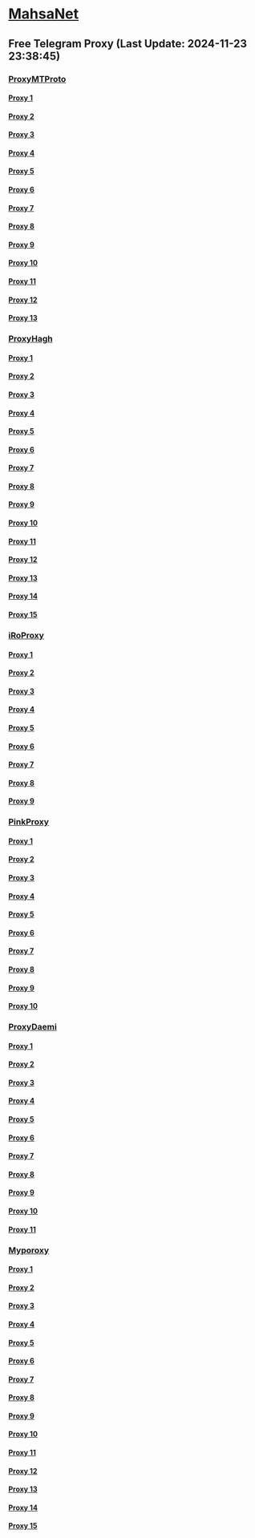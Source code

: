
# [MahsaNet](https://t.me/mahsa_net)
## Free Telegram Proxy (Last Update: 2024-11-23 23:38:45)
### [ProxyMTProto](https://t.me/ProxyMTProto)
#### [Proxy 1](tg://proxy?server=Koofteh.Tabrizi.tcp-max.co.uk.&port=3443&secret=7gggggggggggggggggggggh0cmFuc2xhdGUuZ29v)
#### [Proxy 2](tg://proxy?server=188.245.77.47&port=9090&secret=FgMBAgABAAH8AwOG4kw63QtY2RueWVrdGFuZXQuY29tZmFyYWthdi5jb212YW4ubmFqdmEuY29tAAAAAAAAAAAAAAAAAAAAAAAAAAAAAAAAAAA)
#### [Proxy 3](tg://proxy?server=91.107.225.78&port=9090&secret=FgMBAgABAAH8AwOG4kw63QtY2RueWVrdGFuZXQuY29tZmFyYWthdi5jb212YW4ubmFqdmEuY29tAAAAAAAAAAAAAAAAAAAAAAAAAAAAAAAAAAA)
#### [Proxy 4](tg://proxy?server=195.201.144.166&port=9090&secret=FgMBAgABAAH8AwOG4kw63QtY2RueWVrdGFuZXQuY29tZmFyYWthdi5jb212YW4ubmFqdmEuY29tAAAAAAAAAAAAAAAAAAAAAAAAAAAAAAAAAAA)
#### [Proxy 5](tg://proxy?server=195.201.144.166&port=9090&secret=FgMBAgABAAH8AwOG4kw63QtY2RueWVrdGFuZXQuY29tZmFyYWthdi5jb212YW4ubmFqdmEuY29tAAAAAAAAAAAAAAAAAAAAAAAAAAAAAAAAAAA)
#### [Proxy 6](tg://proxy?server=CHE-JALEB.hamishegi.hezarsh-mashal0.co.uk.vulhxrrjhkrs-sscj.co.uk.kjhasdkjhkjad-jskjj.co.uk.hkasfgkafh-ijhsd.co.uk.hewiufhkouhqawf-ihjd.co.uk.kjgjhghsdgsgtrdkg-ksdj.co.uk.he2zra68n-esh88gh.co.uk.uk.ojgdljgs-hjdslkh5.info.&port=7443&secret=7gggggggggggggggggggggh0cmFuc2xhdGUuZ29v)
#### [Proxy 7](tg://proxy?server=CHE-JALEB.hamishegi.hezarsh-mashal0.co.uk.vulhxrrjhkrs-sscj.co.uk.kjhasdkjhkjad-jskjj.co.uk.hkasfgkafh-ijhsd.co.uk.hewiufhkouhqawf-ihjd.co.uk.kjgjhghsdgsgtrdkg-ksdj.co.uk.he2zra68n-esh88gh.co.uk.uk.kjasfhkjh-lkdsfj-55.info.&port=7443&secret=7gggggggggggggggggggggh0cmFuc2xhdGUuZ29v)
#### [Proxy 8](tg://proxy?server=NIKOLA-TESLA.hezarsh-mashal0.co.uk.vulhxrrjhkrs-sscj.co.uk.kjhasdkjhkjad-jskjj.co.uk.hkasfgkafh-ijhsd.co.uk.hewiufhkouhqawf-ihjd.co.uk.kjgjhghsdgsgtrdkg-ksdj.co.uk.he2zra68n-esh88gh.co.uk.eu.lkfsjlsjd-ljdjf-05.info.&port=7443&secret=7gggggggggggggggggggggh0cmFuc2xhdGUuZ29v)
#### [Proxy 9](tg://proxy?server=HARDASAN-GARDASH.ke.hezarsh-mashal0.co.uk.vulhxrrjhkrs-sscj.co.uk.kjhasdkjhkjad-jskjj.co.uk.hkasfgkafh-ijhsd.co.uk.hewiufhkouhqawf-ihjd.co.uk.kjgjhghsdgsgtrdkg-ksdj.co.uk.he2zra68n-esh88gh.co.uk.eu.ouwefhoa-jkwfeh3.info.&port=7443&secret=7gggggggggggggggggggggh0cmFuc2xhdGUuZ29v)
#### [Proxy 10](tg://proxy?server=mohsen.miladkivi.com&port=8443&secret=eeNEgYdJvXrFGRMCIMJdCQ)
#### [Proxy 11](tg://proxy?server=172.233.249.119&port=65&secret=7gAA8A8Pd1VV____9QBuLmktLS0tLS13ZWIuYXBwY2VudGVyLm1zaS0tLS0tLQ)
#### [Proxy 12](tg://proxy?server=adslcell.org.irancell.irancell_yo.want_to.clash_with.this.microsoft.com.there_is_no.place_nano.localhost.bing.com.count_with_me.cyou.com.now_sudo.rm_rf.ddns.net.we_are_here.again_to_fight.with_everyone.i_am.shabake.borobachepor.sbs.&port=8085&secret=FgMBAgABAAH8AwOG4kw63Q)
#### [Proxy 13](tg://proxy?server=cloudflare.com.nokia.com.co.uk.do_yo.want_to.clash_with.this.www.microsoft.com.there_is_no.place_like.localhost.www.bing.com.count_with_me.cyou.net.digikala.com.www.enamad.ir.www.google.com.again_to_fight.everyone.i_am.noios.borobachepor.sbs.&port=65&secret=7gAA8A8Pd1VV____9QBuLmktLS0tLS13ZWIuYXBwY2VudGVyLm1zaS0tLS0tLQ)
### [ProxyHagh](https://t.me/ProxyHagh)
#### [Proxy 1](tg://proxy?server=hamrah.kamcal.ir&port=888&secret=eeRigzNJvXrFGRMCIMJdEAtY2RueWVrdGFuZXQuY29tZmFyYWthdi5jb212YW4ubmFqdmEuY29tAAAAAAAAAAAAAAAAAAAAAAAAAAAAAAAA)
#### [Proxy 2](tg://proxy?server=Free.kamcal.ir&port=443&secret=ee1603010200010001fc030386e24c3add726161682e6972)
#### [Proxy 3](tg://proxy?server=Free.kamcal.ir&port=443&secret=ee1603010200010001fc030386e24c3add726161682e6972)
#### [Proxy 4](tg://proxy?server=hamrah.kamcal.ir&port=888&secret=eeRigzNJvXrFGRMCIMJdEAtY2RueWVrdGFuZXQuY29tZmFyYWthdi5jb212YW4ubmFqdmEuY29tAAAAAAAAAAAAAAAAAAAAAAAAAAAAAAAA)
#### [Proxy 5](tg://proxy?server=Free.kamcal.ir&port=443&secret=ee1603010200010001fc030386e24c3add726161682e6972)
#### [Proxy 6](tg://proxy?server=Free.kamcal.ir&port=443&secret=ee1603010200010001fc030386e24c3add726161682e6972)
#### [Proxy 7](tg://proxy?server=hamrah.kamcal.ir&port=888&secret=eeRigzNJvXrFGRMCIMJdEAtY2RueWVrdGFuZXQuY29tZmFyYWthdi5jb212YW4ubmFqdmEuY29tAAAAAAAAAAAAAAAAAAAAAAAAAAAAAAAA)
#### [Proxy 8](tg://proxy?server=Free.kamcal.ir&port=443&secret=ee1603010200010001fc030386e24c3add726161682e6972)
#### [Proxy 9](tg://proxy?server=Free.kamcal.ir&port=443&secret=ee1603010200010001fc030386e24c3add726161682e6972)
#### [Proxy 10](tg://proxy?server=hamrah.kamcal.ir&port=888&secret=eeRigzNJvXrFGRMCIMJdEAtY2RueWVrdGFuZXQuY29tZmFyYWthdi5jb212YW4ubmFqdmEuY29tAAAAAAAAAAAAAAAAAAAAAAAAAAAAAAAA)
#### [Proxy 11](tg://proxy?server=Free.kamcal.ir&port=443&secret=ee1603010200010001fc030386e24c3add726161682e6972)
#### [Proxy 12](tg://proxy?server=Free.kamcal.ir&port=443&secret=ee1603010200010001fc030386e24c3add726161682e6972)
#### [Proxy 13](tg://proxy?server=hamrah.kamcal.ir&port=888&secret=eeRigzNJvXrFGRMCIMJdEAtY2RueWVrdGFuZXQuY29tZmFyYWthdi5jb212YW4ubmFqdmEuY29tAAAAAAAAAAAAAAAAAAAAAAAAAAAAAAAA)
#### [Proxy 14](tg://proxy?server=Free.kamcal.ir&port=443&secret=ee1603010200010001fc030386e24c3add726161682e6972)
#### [Proxy 15](tg://proxy?server=Free.kamcal.ir&port=443&secret=ee1603010200010001fc030386e24c3add726161682e6972)
### [iRoProxy](https://t.me/iRoProxy)
#### [Proxy 1](tg://proxy?server=82.153.35.201&port=20&secret=7gAA8A8Pd1VV____9QBuLmktLS13d3cuYXBhcmF0LmNvbS0%3D)
#### [Proxy 2](tg://proxy?server=82.153.35.209&port=50&secret=eeNEgYdJvXrFGRMCIMJdCQ)
#### [Proxy 3](tg://proxy?server=82.153.35.208&port=50&secret=eeNEgYdJvXrFGRMCIMJdCQ)
#### [Proxy 4](tg://proxy?server=82.153.35.207&port=50&secret=eeNEgYdJvXrFGRMCIMJdCQ)
#### [Proxy 5](tg://proxy?server=82.153.35.206&port=20&secret=eeNEgYdJvXrFGRMCIMJdCQ)
#### [Proxy 6](tg://proxy?server=82.153.35.204&port=20&secret=eeNEgYdJvXrFGRMCIMJdCQ)
#### [Proxy 7](tg://proxy?server=82.153.35.165&port=85&secret=eeRighJJvXrFGRMCIMJdCQ)
#### [Proxy 8](tg://proxy?server=82.153.35.198&port=85&secret=eeRighJJvXrFGRMCIMJdCQ)
#### [Proxy 9](tg://proxy?server=82.153.35.184&port=85&secret=eeRighJJvXrFGRMCIMJdCQ)
### [PinkProxy](https://t.me/PinkProxy)
#### [Proxy 1](tg://proxy?server=185.244.183.183&port=443&secret=FgMBAgABAAH8AwOG4kw63Q==)
#### [Proxy 2](tg://proxy?server=185.244.180.235&port=443&secret=FgMBAgABAAH8AwOG4kw63Q==)
#### [Proxy 3](tg://proxy?server=185.173.39.47&port=443&secret=FgMBAgABAAH8AwOG4kw63Q==)
#### [Proxy 4](tg://proxy?server=77.232.38.55&port=443&secret=FgMBAgABAAH8AwOG4kw63Q==)
#### [Proxy 5](tg://proxy?server=77.232.38.37&port=443&secret=FgMBAgABAAH8AwOG4kw63Q==)
#### [Proxy 6](tg://proxy?server=91.142.77.23&port=443&secret=FgMBAgABAAH8AwOG4kw63Q==)
#### [Proxy 7](tg://proxy?server=176.65.135.10&port=443&secret=eeRighJJvXrFGRMCIMJdCQ)
#### [Proxy 8](tg://proxy?server=176.65.135.11&port=443&secret=eeRighJJvXrFGRMCIMJdCQ)
#### [Proxy 9](tg://proxy?server=176.65.135.12&port=443&secret=eeRighJJvXrFGRMCIMJdCQ)
#### [Proxy 10](tg://proxy?server=176.65.135.13&port=443&secret=eeRighJJvXrFGRMCIMJdCQ)
### [ProxyDaemi](https://t.me/ProxyDaemi)
#### [Proxy 1](tg://proxy?server=185.121.233.93&port=7443&secret=FgMBAgABAAH8AwOG4kw63Q)
#### [Proxy 2](tg://proxy?server=195.200.29.142&port=7443&secret=FgMBAgABAAH8AwOG4kw63Q)
#### [Proxy 3](tg://proxy?server=hakhamaneshian.pasargad.takhtejamshid.ghavikehastim.motamenbash.vafaghatsaket.toksmoks.info&port=443&secret=1603010200010001fc030386e24c3add)
#### [Proxy 4](tg://proxy?server=irancell.ggg.irancell.irancell_yo.want_to.clash_with.this.microsoft.com.there_is_no.place_nano.localhost.bing.com.count_with_me.cyou.com.now_sudo.rm_rf.ddns.net.we_are_here.again_to_fight.with_everyone.i_am.nabashi-yekihast.info.&port=8087&secret=FgMBAgABAAH8AwOG4kw63Q%3D%3D)
#### [Proxy 5](tg://proxy?server=drtiger.vpn.proxy.ghavi.nab.jangi.bestmtp.proxy.root.began.how.dodegivsjkbm.smartbtaa.info&port=443&secret=1603010200010001fc030386e24c3add)
#### [Proxy 6](tg://proxy?server=esalat.miniran.shop&port=14&secret=eeNEgYdJvXrFGRMCIMJdCQ)
#### [Proxy 7](tg://proxy?server=195.26.227.16&port=14&secret=eeNEgYdJvXrFGRMCIMJdCQ)
#### [Proxy 8](tg://proxy?server=212.34.146.25&port=1&secret=7hHf5qy859mZdjYHmS61kg)
#### [Proxy 9](tg://proxy?server=195.26.226.19&port=14&secret=eeNEgYdJvXrFGRMCIMJdCQ)
#### [Proxy 10](tg://proxy?server=real.proxy.dblpro.galexyzfold.tasho.token.apikey.secrethowfortag.newyear2025.netghavisorat.info&port=443&secret=1603010200010001fc030386e24c3add)
#### [Proxy 11](tg://proxy?server=Iran.bozorg.lll7.ir&port=14&secret=eeNEgYdJvXrFGRMCIMJdCQ)
### [Myporoxy](https://t.me/Myporoxy)
#### [Proxy 1](tg://proxy?server=cloudflare.com.nokia.com.co.uk.do_yo.want_to.clash_with.this.www.microsoft.com.there_is_no.place_like.localhost.www.bing.com.count_with_me.cyou.net.digikala.com.www.enamad.ir.www.google.com.again_to_fight.everyone.i_am.the_internet.dl-yoogle-com.info.&port=65&secret=7gAA8A8Pd1VV____9QBuLmktLS0tLS13ZWIuYXBwY2VudGVyLm1zaS0tLS0tLQ)
#### [Proxy 2](tg://proxy?server=cloudflare.com.nokia.com.co.uk.do_yo.want_to.clash_with.this.www.microsoft.com.there_is_no.place_like.localhost.www.bing.com.count_with_me.cyou.net.digikala.com.www.enamad.ir.www.google.again_to_fight.everyone.i_am.the_internet.jormakor-rakt.info&port=441&secret=7gAA8A8Pd1VV____9QBuLmktLS0tLS13ZWIuYXBwY2VudGVyLm1zaS0tLS0tLQ)
#### [Proxy 3](tg://proxy?server=cloudflare.com.nokia.com.co.uk.do_yo.want_to.clash_with.this.www.microsoft.com.there_is_no.place_like.localhost.www.bing.com.count_with_me.cyou.net.digikala.com.www.enamad.ir.www.google.again_to_fight.everyone.i_am.the_internet.mehrvilla.info.&port=120&secret=7gAA8A8Pd1VV____9QBuLmktLS0tLS13ZWIuYXBwY2VudGVyLm1zaS0tLS0tLQ)
#### [Proxy 4](tg://proxy?server=cloudflare.com.nokia.com.co.uk.do_yo.want_to.clash_with.this.www.microsoft.com.there_is_no.place_like.localhost.www.bing.com.count_with_me.cyou.net.digikala.com.www.enamad.ir.www.google.com.again_to_fight.everyone.i_am.the_internet.deldadeyetoam.info.&port=5888&secret=eeRigzNJvXrFGRMCIMJdEA)
#### [Proxy 5](tg://proxy?server=Cloudflare.Com.nokia.com.co.uk.do_yo.want_to.clash_with.this.www.microsoft.com.there_is_no.place_like.localhost.www.bing.com.count_with_me.cyou.net.digikala.com.www.enamad.ir.www.google.com.again_to_fight.everyone.i_am.the_internet.tofano-azadi.info.&port=5777&secret=eeRigzNJvXrFGRMCIMJdEA)
#### [Proxy 6](tg://proxy?server=cloudflare.com.nokia.com.co.uk.do_yo.want_to.clash_with.this.www.microsoft.com.there_is_no.place_like.localhost.www.bing.com.count_with_me.cyou.net.digikala.com.www.enamad.ir.www.google.again_to_fight.everyone.i_am.the_internet.jormakor-rakt.info&port=441&secret=7gAA8A8Pd1VV____9QBuLmktLS0tLS13ZWIuYXBwY2VudGVyLm1zaS0tLS0tLQ)
#### [Proxy 7](tg://proxy?server=cloudflare.com.nokia.com.co.uk.do_yo.want_to.clash_with.this.www.microsoft.com.there_is_no.place_like.localhost.www.bing.com.count_with_me.cyou.net.digikala.com.www.enamad.ir.www.google.again_to_fight.everyone.i_am.the_internet.mehrvilla.info.&port=120&secret=7gAA8A8Pd1VV____9QBuLmktLS0tLS13ZWIuYXBwY2VudGVyLm1zaS0tLS0tLQ)
#### [Proxy 8](tg://proxy?server=Cloudflare.Com.nokia.com.co.uk.do_yo.want_to.clash_with.this.www.microsoft.com.there_is_no.place_like.localhost.www.bing.com.count_with_me.cyou.net.digikala.com.www.enamad.ir.www.google.com.again_to_fight.everyone.i_am.the_internet.tofano-azadi.info.&port=5777&secret=eeRigzNJvXrFGRMCIMJdEA)
#### [Proxy 9](tg://proxy?server=cloudflare.com.nokia.com.co.uk.do_yo.want_to.clash_with.this.www.microsoft.com.there_is_no.place_like.localhost.www.bing.com.count_with_me.cyou.net.digikala.com.www.enamad.ir.www.google.com.again_to_fight.everyone.i_am.the_internet.dl-yoogle-com.info.&port=65&secret=7gAA8A8Pd1VV____9QBuLmktLS0tLS13ZWIuYXBwY2VudGVyLm1zaS0tLS0tLQ)
#### [Proxy 10](tg://proxy?server=cloudflare.com.nokia.com.co.uk.do_yo.want_to.clash_with.this.www.microsoft.com.there_is_no.place_like.localhost.www.bing.com.count_with_me.cyou.net.digikala.com.www.enamad.ir.www.google.com.again_to_fight.everyone.i_am.the_internet.deldadeyetoam.info.&port=5888&secret=eeRigzNJvXrFGRMCIMJdEA)
#### [Proxy 11](tg://proxy?server=cloudflare.com.nokia.com.co.uk.do_yo.want_to.clash_with.this.www.microsoft.com.there_is_no.place_like.localhost.www.bing.com.count_with_me.cyou.net.digikala.com.www.enamad.ir.www.google.again_to_fight.everyone.i_am.the_internet.jormakor-rakt.info&port=441&secret=7gAA8A8Pd1VV____9QBuLmktLS0tLS13ZWIuYXBwY2VudGVyLm1zaS0tLS0tLQ)
#### [Proxy 12](tg://proxy?server=cloudflare.com.nokia.com.co.uk.do_yo.want_to.clash_with.this.www.microsoft.com.there_is_no.place_like.localhost.www.bing.com.count_with_me.cyou.net.digikala.com.www.enamad.ir.www.google.again_to_fight.everyone.i_am.the_internet.mehrvilla.info.&port=120&secret=7gAA8A8Pd1VV____9QBuLmktLS0tLS13ZWIuYXBwY2VudGVyLm1zaS0tLS0tLQ)
#### [Proxy 13](tg://proxy?server=Cloudflare.Com.nokia.com.co.uk.do_yo.want_to.clash_with.this.www.microsoft.com.there_is_no.place_like.localhost.www.bing.com.count_with_me.cyou.net.digikala.com.www.enamad.ir.www.google.com.again_to_fight.everyone.i_am.the_internet.tofano-azadi.info.&port=5777&secret=eeRigzNJvXrFGRMCIMJdEA)
#### [Proxy 14](tg://proxy?server=cloudflare.com.nokia.com.co.uk.do_yo.want_to.clash_with.this.www.microsoft.com.there_is_no.place_like.localhost.www.bing.com.count_with_me.cyou.net.digikala.com.www.enamad.ir.www.google.com.again_to_fight.everyone.i_am.the_internet.dl-yoogle-com.info.&port=65&secret=7gAA8A8Pd1VV____9QBuLmktLS0tLS13ZWIuYXBwY2VudGVyLm1zaS0tLS0tLQ)
#### [Proxy 15](tg://proxy?server=cloudflare.com.nokia.com.co.uk.do_yo.want_to.clash_with.this.www.microsoft.com.there_is_no.place_like.localhost.www.bing.com.count_with_me.cyou.net.digikala.com.www.enamad.ir.www.google.com.again_to_fight.everyone.i_am.the_internet.deldadeyetoam.info.&port=5888&secret=eeRigzNJvXrFGRMCIMJdEA)

    